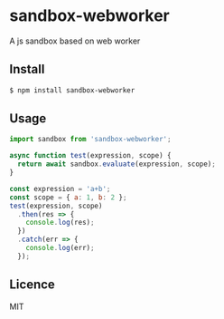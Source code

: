 # sandbox-webworker

A js sandbox based on web worker

## Install

```bash
$ npm install sandbox-webworker
```

## Usage

```javascript
import sandbox from 'sandbox-webworker';

async function test(expression, scope) {
  return await sandbox.evaluate(expression, scope);
}

const expression = 'a+b';
const scope = { a: 1, b: 2 };
test(expression, scope)
  .then(res => {
    console.log(res);
  })
  .catch(err => {
    console.log(err);
  });
```

## Licence

MIT
